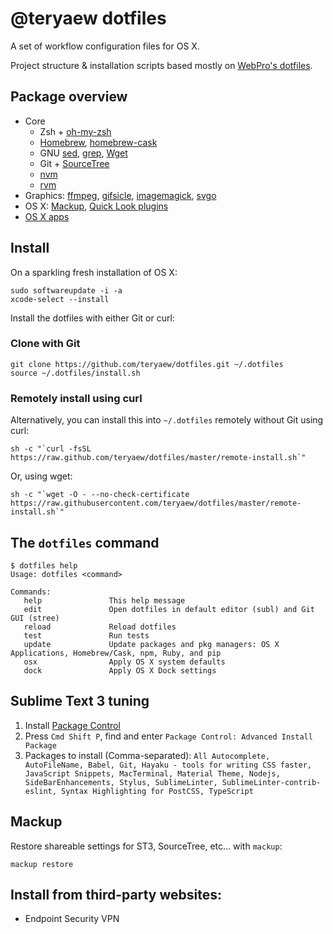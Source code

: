 # @teryaew dotfiles

A set of workflow configuration files for OS X.

Project structure & installation scripts based mostly on [WebPro's dotfiles](https://github.com/webpro/dotfiles).

## Package overview

* Core
    * Zsh + [oh-my-zsh](https://github.com/robbyrussell/oh-my-zsh)
    * [Homebrew](http://brew.sh/), [homebrew-cask](http://caskroom.io/)
    * GNU [sed](http://www.gnu.org/software/sed/), [grep](https://www.gnu.org/software/grep/), [Wget](https://www.gnu.org/software/wget/)
    * Git + [SourceTree](http://www.sourcetreeapp.com)
    * [nvm](https://github.com/creationix/nvm)
    * [rvm](https://rvm.io/)
* Graphics: [ffmpeg](https://www.ffmpeg.org), [gifsicle](http://www.lcdf.org/gifsicle), [imagemagick](http://www.imagemagick.org), [svgo](https://github.com/svg/svgo)
* OS X: [Mackup](https://github.com/lra/mackup), [Quick Look plugins](https://github.com/sindresorhus/quick-look-plugins)
* [OS X apps](https://github.com/teryaew/dotfiles/blob/master/install/brew-cask.sh)

## Install

On a sparkling fresh installation of OS X:

    sudo softwareupdate -i -a
    xcode-select --install

Install the dotfiles with either Git or curl:

### Clone with Git

    git clone https://github.com/teryaew/dotfiles.git ~/.dotfiles
    source ~/.dotfiles/install.sh

### Remotely install using curl

Alternatively, you can install this into `~/.dotfiles` remotely without Git using curl:

    sh -c "`curl -fsSL https://raw.github.com/teryaew/dotfiles/master/remote-install.sh`"

Or, using wget:

    sh -c "`wget -O - --no-check-certificate https://raw.githubusercontent.com/teryaew/dotfiles/master/remote-install.sh`"

## The `dotfiles` command

    $ dotfiles help
    Usage: dotfiles <command>

    Commands:
       help               This help message
       edit               Open dotfiles in default editor (subl) and Git GUI (stree)
       reload             Reload dotfiles
       test               Run tests
       update             Update packages and pkg managers: OS X Applications, Homebrew/Cask, npm, Ruby, and pip
       osx                Apply OS X system defaults
       dock               Apply OS X Dock settings

## Sublime Text 3 tuning

1. Install [Package Control](https://packagecontrol.io/)
2. Press `Cmd Shift P`, find and enter `Package Control: Advanced Install Package`
3. Packages to install (Comma-separated): `All Autocomplete, AutoFileName, Babel, Git, Hayaku - tools for writing CSS faster, JavaScript Snippets, MacTerminal, Material Theme, Nodejs, SideBarEnhancements, Stylus, SublimeLinter, SublimeLinter-contrib-eslint, Syntax Highlighting for PostCSS, TypeScript`


## Mackup

Restore shareable settings for ST3, SourceTree, etc... with `mackup`:

    mackup restore

## Install from third-party websites:

* Endpoint Security VPN
